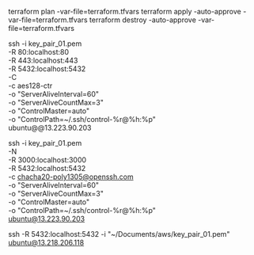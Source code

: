terraform plan -var-file=terraform.tfvars
terraform apply -auto-approve -var-file=terraform.tfvars
terraform destroy -auto-approve -var-file=terraform.tfvars


ssh -i key_pair_01.pem \
     -R 80:localhost:80 \
     -R 443:localhost:443 \
     -R 5432:localhost:5432 \
     -C \
     -c aes128-ctr \
     -o "ServerAliveInterval=60" \
     -o "ServerAliveCountMax=3" \
     -o "ControlMaster=auto" \
     -o "ControlPath=~/.ssh/control-%r@%h:%p" \
     ubuntu@@13.223.90.203

ssh -i key_pair_01.pem \
     -N \
     -R 3000:localhost:3000 \
     -R 5432:localhost:5432 \
     -c chacha20-poly1305@openssh.com \
     -o "ServerAliveInterval=60" \
     -o "ServerAliveCountMax=3" \
     -o "ControlMaster=auto" \
     -o "ControlPath=~/.ssh/control-%r@%h:%p" \
     ubuntu@13.223.90.203

ssh -R 5432:localhost:5432 -i "~/Documents/aws/key_pair_01.pem" ubuntu@13.218.206.118